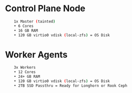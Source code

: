 # Control Plane Node
```bash
    1x Master (tainted)
    • 6 Cores
    • 16 GB RAM
    • 120 GB virtio0 vdisk (local-zfs) = OS Disk
```

# Worker Agents
```bash
    3x Workers
    • 12 Cores
    • 24+ GB RAM
    • 120 GB virtio0 vdisk (local-zfs) = OS Disk
    • 2TB SSD Passthru = Ready for Longhorn or Rook Ceph
```
